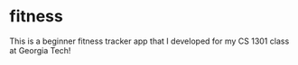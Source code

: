 # fitness

This is a beginner fitness tracker app that I developed for my CS 1301 class at Georgia Tech!
